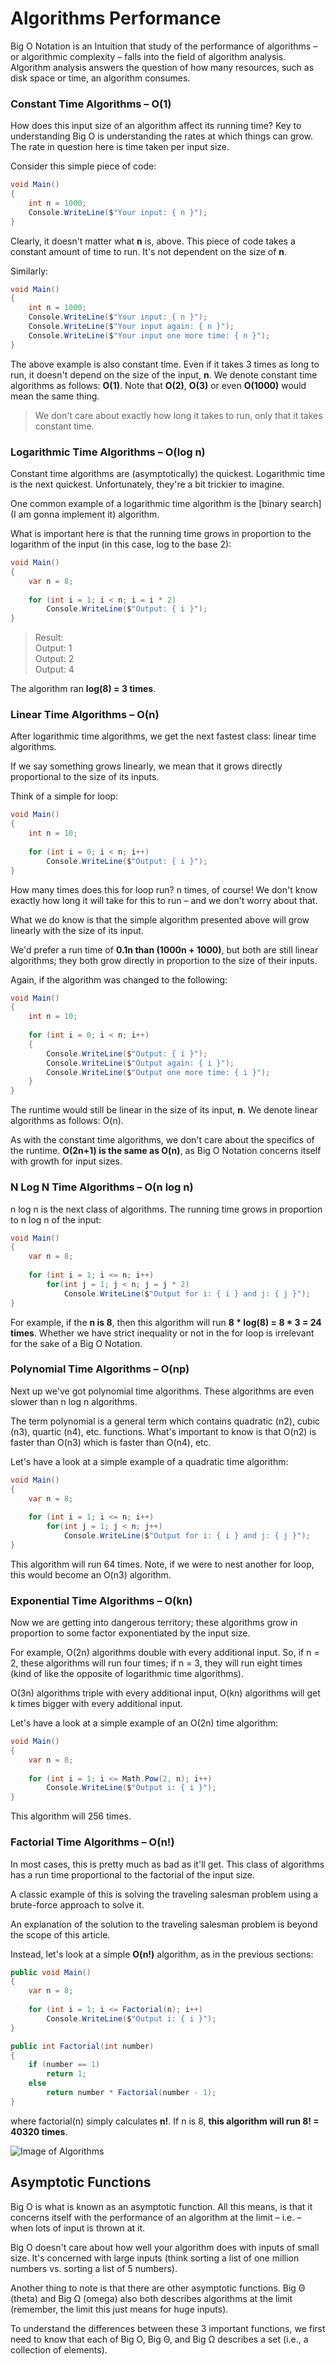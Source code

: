 # Algorithms Performance

Big O Notation is an Intuition that study of the performance of algorithms – or algorithmic complexity – falls into the field of algorithm analysis. Algorithm analysis answers the question of how many resources, such as disk space or time, an algorithm consumes.


### Constant Time Algorithms – O(1)

How does this input size of an algorithm affect its running time? Key to understanding Big O is understanding the rates at which things can grow. The rate in question here is time taken per input size.

Consider this simple piece of code:

```csharp
void Main()
{
    int n = 1000;
    Console.WriteLine($"Your input: { n }");
}
```

Clearly, it doesn't matter what **n** is, above. This piece of code takes a constant amount of time to run. It's not dependent on the size of **n**.

Similarly:

```csharp
void Main()
{
    int n = 1000;
    Console.WriteLine($"Your input: { n }");
    Console.WriteLine($"Your input again: { n }");
    Console.WriteLine($"Your input one more time: { n }");
} 	
```

The above example is also constant time. Even if it takes 3 times as long to run, it doesn't depend on the size of the input, **n**. We denote constant time algorithms as follows: **O(1)**. Note that **O(2)**, **O(3)** or even **O(1000)** would mean the same thing.

>We don't care about exactly how long it takes to run, only that it takes constant time.

### Logarithmic Time Algorithms – O(log n)

Constant time algorithms are (asymptotically) the quickest. Logarithmic time is the next quickest. Unfortunately, they're a bit trickier to imagine.

One common example of a logarithmic time algorithm is the [binary search](I am gonna implement it) algorithm. 

What is important here is that the running time grows in proportion to the logarithm of the input (in this case, log to the base 2):

```csharp
void Main()
{
    var n = 8;
    
    for (int i = 1; i < n; i = i * 2)
        Console.WriteLine($"Output: { i }");
} 
```

>Result:  
>Output: 1  
>Output: 2  
>Output: 4

The algorithm ran **log(8) = 3 times**.  

### Linear Time Algorithms – O(n)

After logarithmic time algorithms, we get the next fastest class: linear time algorithms.

If we say something grows linearly, we mean that it grows directly proportional to the size of its inputs.

Think of a simple for loop:

```csharp
void Main()
{
    int n = 10;
	
    for (int i = 0; i < n; i++) 
        Console.WriteLine($"Output: { i }");
}
```

How many times does this for loop run? n times, of course! We don't know exactly how long it will take for this to run – and we don't worry about that.

What we do know is that the simple algorithm presented above will grow linearly with the size of its input.

We'd prefer a run time of **0.1n than (1000n + 1000)**, but both are still linear algorithms; they both grow directly in proportion to the size of their inputs.

Again, if the algorithm was changed to the following:

```csharp
void Main()
{
    int n = 10;
    
    for (int i = 0; i < n; i++) 
    {
        Console.WriteLine($"Output: { i }");
        Console.WriteLine($"Output again: { i }");
        Console.WriteLine($"Output one more time: { i }");
    }
}
```

The runtime would still be linear in the size of its input, **n**. We denote linear algorithms as follows: O(n).

As with the constant time algorithms, we don't care about the specifics of the runtime. **O(2n+1) is the same as O(n)**, as Big O Notation concerns itself with growth for input sizes.


### N Log N Time Algorithms – O(n log n)

n log n is the next class of algorithms. The running time grows in proportion to n log n of the input:

```csharp
void Main()
{
    var n = 8;
	
    for (int i = 1; i <= n; i++)
        for(int j = 1; j < n; j = j * 2) 
            Console.WriteLine($"Output for i: { i } and j: { j }");
}
```

For example, if the **n is 8**, then this algorithm will run **8 * log(8) = 8 * 3 = 24 times**. Whether we have strict inequality or not in the for loop is irrelevant for the sake of a Big O Notation.

### Polynomial Time Algorithms – O(np)

Next up we've got polynomial time algorithms. These algorithms are even slower than n log n algorithms.

The term polynomial is a general term which contains quadratic (n2), cubic (n3), quartic (n4), etc. functions. What's important to know is that O(n2) is faster than O(n3) which is faster than O(n4), etc.

Let's have a look at a simple example of a quadratic time algorithm:

```csharp
void Main()
{
    var n = 8;
	
    for (int i = 1; i <= n; i++)
        for(int j = 1; j < n; j++) 
            Console.WriteLine($"Output for i: { i } and j: { j }");
}
```

This algorithm will run 64 times. Note, if we were to nest another for loop, this would become an O(n3) algorithm.


### Exponential Time Algorithms – O(kn)

Now we are getting into dangerous territory; these algorithms grow in proportion to some factor exponentiated by the input size.

For example, O(2n) algorithms double with every additional input. So, if n = 2, these algorithms will run four times; if n = 3, they will run eight times (kind of like the opposite of logarithmic time algorithms).

O(3n) algorithms triple with every additional input, O(kn) algorithms will get k times bigger with every additional input.

Let's have a look at a simple example of an O(2n) time algorithm:

```csharp
void Main()
{
    var n = 8;
	
    for (int i = 1; i <= Math.Pow(2, n); i++)
        Console.WriteLine($"Output i: { i }");
}
```

This algorithm will 256 times.

### Factorial Time Algorithms – O(n!)

In most cases, this is pretty much as bad as it'll get. This class of algorithms has a run time proportional to the factorial of the input size.

A classic example of this is solving the traveling salesman problem using a brute-force approach to solve it.

An explanation of the solution to the traveling salesman problem is beyond the scope of this article.

Instead, let's look at a simple **O(n!)** algorithm, as in the previous sections:

```csharp
public void Main()
{
    var n = 8;
    
    for (int i = 1; i <= Factorial(n); i++)
        Console.WriteLine($"Output i: { i }");
}

public int Factorial(int number)
{
    if (number == 1)
        return 1;
    else
        return number * Factorial(number - 1);
}
```

where factorial(n) simply calculates **n!**. If n is 8, **this algorithm will run 8! = 40320 times**.


![Image of Algorithms](/Algorithms/Images/AlgorithmsPerformance.png)

## Asymptotic Functions

Big O is what is known as an asymptotic function. All this means, is that it concerns itself with the performance of an algorithm at the limit – i.e. – when lots of input is thrown at it.

Big O doesn't care about how well your algorithm does with inputs of small size. It's concerned with large inputs (think sorting a list of one million numbers vs. sorting a list of 5 numbers).

Another thing to note is that there are other asymptotic functions. Big Θ (theta) and Big Ω (omega) also both describes algorithms at the limit (remember, the limit this just means for huge inputs).

To understand the differences between these 3 important functions, we first need to know that each of Big O, Big Θ, and Big Ω describes a set (i.e., a collection of elements).

